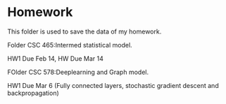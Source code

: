 # Homework

This folder is used to save the data of my homework.

Folder CSC 465:Intermed statistical model.

HW1 Due Feb 14, HW Due Mar 14

FOlder CSC 578:Deeplearning and Graph model.

HW1 Due Mar 6 (Fully connected layers, stochastic gradient descent and backpropagation)
